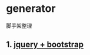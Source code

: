 # generator
脚手架整理

## 1. [jquery + bootstrap](https://github.com/RaynieSun/generator/tree/jqueryBootstrap)

